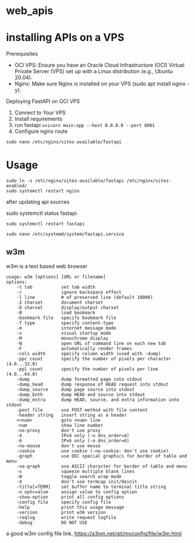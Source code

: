 # web_apis

# installing APIs on a VPS
Prerequisites

- OCI VPS: Ensure you have an Oracle Cloud Infrastructure (OCI) Virtual Private Server (VPS) set up with a Linux distribution (e.g., Ubuntu 20.04).
- Nginx: Make sure Nginx is installed on your VPS (sudo apt install nginx -y).

Deploying FastAPI on OCI VPS

1.	Connect to Your VPS
2.  Install requirements
3. run fastapi
```uvicorn main:app --host 0.0.0.0 --port 8001```
3.  Configure nginx route

```
sudo nano /etc/nginx/sites-available/fastapi
```
# Usage

```
sudo ln -s /etc/nginx/sites-available/fastapi /etc/nginx/sites-enabled/
sudo systemctl restart nginx
```
after updating api sources

sudo systemctl status fastapi

```
sudo systemctl restart fastapi
```
```
sudo nano /etc/systemd/system/fastapi.service
```
## w3m 
w3m is a text based web browser

```
usage: w3m [options] [URL or filename]
options:
    -t tab           set tab width
    -r               ignore backspace effect
    -l line          # of preserved line (default 10000)
    -I charset       document charset
    -O charset       display/output charset
    -B               load bookmark
    -bookmark file   specify bookmark file
    -T type          specify content-type
    -m               internet message mode
    -v               visual startup mode
    -M               monochrome display
    -N               open URL of command line on each new tab
    -F               automatically render frames
    -cols width      specify column width (used with -dump)
    -ppc count       specify the number of pixels per character (4.0...32.0)
    -ppl count       specify the number of pixels per line (4.0...64.0)
    -dump            dump formatted page into stdout
    -dump_head       dump response of HEAD request into stdout
    -dump_source     dump page source into stdout
    -dump_both       dump HEAD and source into stdout
    -dump_extra      dump HEAD, source, and extra information into stdout
    -post file       use POST method with file content
    -header string   insert string as a header
    +<num>           goto <num> line
    -num             show line number
    -no-proxy        don't use proxy
    -4               IPv4 only (-o dns_order=4)
    -6               IPv6 only (-o dns_order=6)
    -no-mouse        don't use mouse
    -cookie          use cookie (-no-cookie: don't use cookie)
    -graph           use DEC special graphics for border of table and menu
    -no-graph        use ASCII character for border of table and menu
    -s               squeeze multiple blank lines
    -W               toggle search wrap mode
    -X               don't use termcap init/deinit
    -title[=TERM]    set buffer name to terminal title string
    -o opt=value     assign value to config option
    -show-option     print all config options
    -config file     specify config file
    -help            print this usage message
    -version         print w3m version
    -reqlog          write request logfile
    -debug           DO NOT USE
```

a good w3m config file link, https://a3nm.net/git/myconfig/file/w3m.html